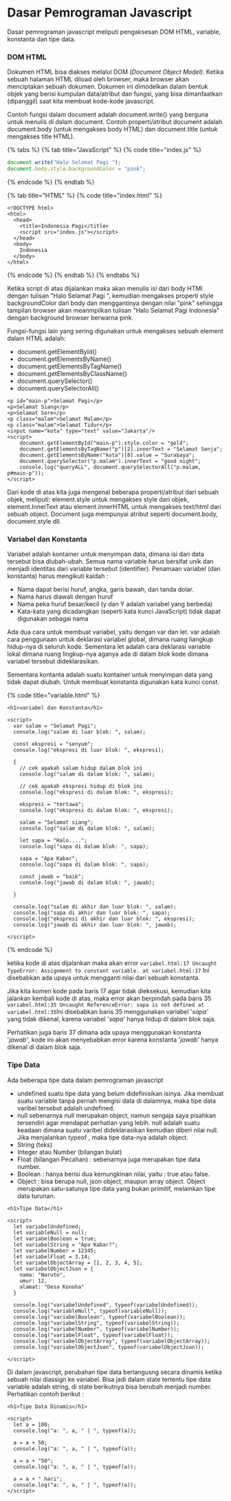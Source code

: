 # Dasar Pemrograman Javascript

Dasar pemrograman javascript meliputi pengaksesan DOM HTML,  variable, konstanta dan tipe data.

### DOM HTML

Dokumen HTML bisa diakses melalui DOM \(_Document Object Model\)._ Ketika sebuah halaman HTML diload oleh browser, maka browser akan menciptakan sebuah dokumen. Dokumen ini dimodelkan dalam bentuk objek yang berisi kumpulan data/atribut dan fungsi, yang bisa dimanfaatkan \(dipanggil\) saat kita membuat kode-kode javascript.

Contoh fungsi dalam document adalah document.write\(\) yang berguna untuk menulis di dalam document. Contoh properti/atribut document adalah document.body \(untuk mengakses body HTML\) dan document.title  \(untuk mengakses title HTML\). 

{% tabs %}
{% tab title="JavaScript" %}
{% code title="index.js" %}
```javascript
document.write("Halo Selamat Pagi ");
document.body.style.backgroundColor = "pink";
```
{% endcode %}
{% endtab %}

{% tab title="HTML" %}
{% code title="index.html" %}
```markup
<!DOCTYPE html>
<html>
  <head>
    <title>Indonesia Pagi</title>
    <script src="index.js"></script>
  </head>
  <body>
    Indonesia
  </body>
</html>
```
{% endcode %}
{% endtab %}
{% endtabs %}

Ketika script di atas dijalankan maka akan menulis isi dari body HTMl dengan tulisan "Halo Selamat Pagi ", kemudian mengakses properti style backgroundColor dari body dan menggantinya dengan nilai "pink" sehingga tampilan browser akan meanmpilkan tulisan "Halo Selamat Pagi Indonesia" dengan background browser berwarna pink. 

Fungsi-fungsi lain yang sering digunakan untuk mengakses sebuah element dalam HTML adalah:

* document.getElementById\(\)
* document.getElementsByName\(\)
* document.getElementsByTagName\(\)
* document.getElementsByClassName\(\)
* document.querySelector\(\)
* document.querySelectorAll\(\)

```markup
<p id="main-p">Selamat Pagi</p>
<p>Selamat Siang</p>
<p>Selamat Sore</p>
<p class="malam">Selamat Malam</p>
<p class="malam">Selamat Tidur</p>
<input name="kota" type="text" value="Jakarta"/>
<script>
    document.getElementById("main-p").style.color = "gold";
    document.getElementsByTagName("p")[2].innerText = "Selamat Senja";
    document.getElementsByName("kota")[0].value = "Surabaya";
    document.querySelector("p.malam").innerText = "good night";
    console.log("queryALL", document.querySelectorAll("p.malam, p#main-p"));
</script>
```

Dari kode di atas kita juga mengenal beberapa properti/atribut dari sebuah objek, meliputi: element.style untuk mengakses style dari objek, element.InnerText atau element.innerHTML untuk mengakses text/html dari sebuah object. Document juga mempunyai atribut seperti document.body, document.style dll.

### Variabel dan Konstanta

Variabel adalah kontainer untuk menyimpan data, dimana isi dari data tersebut bisa diubah-ubah. Semua nama variable harus bersifat unik dan menjadi identitas dari variable tersebut \(identifier\). Penamaan variabel \(dan konstanta\) harus mengikuti kaidah : 

* Nama dapat berisi huruf, angka, garis bawah, dan tanda dolar. 
* Nama harus diawali dengan huruf 
* Nama peka huruf besar/kecil \(y dan Y adalah variabel yang berbeda\) 
* Kata-kata yang dicadangkan \(seperti kata kunci JavaScript\) tidak dapat digunakan sebagai nama

Ada dua cara untuk membuat variabel, yaitu dengan var dan let. var adalah cara penggunaan untuk deklarasi variabel global, dimana ruang liangkup hidup-nya di seluruh kode. Sementara let adalah cara deklarasi variable lokal dimana ruang lingkup-nya aganya ada di dalam blok kode dimana variabel tersebut dideklarasikan.

Sementara kontanta adalah suatu kontainer untuk menyimpan data yang tidak dapat diubah. Untuk membuat konstanta digunakan kata kunci const.

{% code title="variable.html" %}
```markup
<h1>variabel dan Konstanta</h1>

<script>
  var salam = "Selamat Pagi";
  console.log("salam di luar blok: ", salam);

  const ekspresi = "senyum";
  console.log("ekspresi di luar blok: ", ekspresi);
    
  {
    // cek apakah salam hidup dalam blok ini
    console.log("salam di dalam blok: ", salam);

    // cek apakah ekspresi hidup di blok ini
    console.log("ekspresi di dalam blok: ", ekspresi);
    
    ekspresi = "tertawa";
    console.log("ekspresi di dalam blok: ", ekspresi);

    salam = "Selamat siang";
    console.log("salam di dalam blok: ", salam);
    
    let sapa = "Halo....";
    console.log("sapa di dalam blok: ", sapa);

    sapa = "Apa Kabar";
    console.log("sapa di dalam blok: ", sapa);

    const jawab = "baik";
    console.log("jawab di dalam blok: ", jawab);
    
  }

  console.log("salam di akhir dan luar blok: ", salam);
  console.log("sapa di akhir dan luar blok: ", sapa);
  console.log("ekspresi di akhir dan luar blok: ", ekspresi);
  console.log("jawab di akhir dan luar blok: ", jawab);
    
</script>
```
{% endcode %}

 ketika kode di atas dijalankan maka akan error `variabel.html:17 Uncaught TypeError: Assignment to constant variable. at variabel.html:17` Ini disebabkan ada upaya untuk mengganti nilai dari sebuah konstanta.   
  
Jika kita komen kode pada baris 17 agar tidak dieksekusi, kemudian kita jalankan kembali kode di atas, maka error akan berpindah pada baris 35  `variabel.html:35 Uncaught ReferenceError: sapa is not defined at variabel.html:35`Ini disebabkan baris 35 menggunakan variabel '_sapa'_ yang tidak dikenal, karena variabel '_sapa'_ hanya hidup di dalam blok saja.  
  
Perhatikan juga baris 37 dimana ada upaya menggunakan konstanta '_jawab'_, kode ini akan menyebabkan error karena konstanta '_jawab'_ hanya dikenal di dalam blok saja.   

### Tipe Data

Ada beberapa tipe data dalam pemrograman javascript

* undefined suatu tipe data yang belum didefinisikan isinya. Jika membuat suatu variable tanpa pernah mengisi data di dalamnya, maka tipe data varibel tersebut adalah undefined. 
* null  sebenarnya null merupakan object, namun sengaja saya pisahkan tersendiri agar mendapat perhatian yang lebih. null adalah suatu keadaan dimana suatu varibel dideklarasikan kemudian diberi nilai null. Jika menjalankan typeof , maka tipe data-nya adalah object. 
* String \(teks\)
* Integer atau Number \(bilangan bulat\)
* Float \(bilangan Pecahan\) : sebenarnya juga merupakan tipe data number.
* Boolean : hanya berisi dua kemungkinan nilai, yaitu : true atau false.
* Object : bisa berupa null, json object, maupun array object. Object merupakan satu-satunya tipe data yang bukan primitif, melainkan tipe data turunan.

```markup
<h1>Tipe Data</h1>

<script>
  let variabelUndefined;
  let variableNull = null;
  let variabelBoolean = true;
  let variabelString = "Apa Kabar?";
  let variabelNumber = 12345;
  let variabelFloat = 3.14;
  let variabelObjectArray = [1, 2, 3, 4, 5];
  let variabelObjectJson = {
    nama: "Naruto",
    umur: 12,
    alamat: "Desa Konoha"
  }
  
  console.log("variabelUndefined", typeof(variabelUndefined));
  console.log("variableNull", typeof(variableNull));
  console.log("variabelBoolean", typeof(variabelBoolean));
  console.log("variabelString", typeof(variabelString));
  console.log("variabelNumber", typeof(variabelNumber));
  console.log("variabelFloat", typeof(variabelFloat));
  console.log("variabelObjectArray", typeof(variabelObjectArray));
  console.log("variabelObjectJson", typeof(variabelObjectJson));
  
</script>
```

Di dalam javascript, perubahan tipe data berlangusng secara dinamis ketika sebuah nilai diassign ke variabel. Bisa jadi dalam state tertentu tipe data variable adalah string, di state berikutnya bisa berubah menjadi number. Perhatikan contoh berikut :

```markup
<h1>Tipe Data Dinamis</h1>

<script>
  let a = 100;
  console.log("a: ", a, " | ", typeof(a));

  a = a + 50;
  console.log("a: ", a, " | ", typeof(a));

  a = a + "50";
  console.log("a: ", a, " | ", typeof(a));

  a = a + " hari";
  console.log("a: ", a, " | ", typeof(a));
</script>
```

